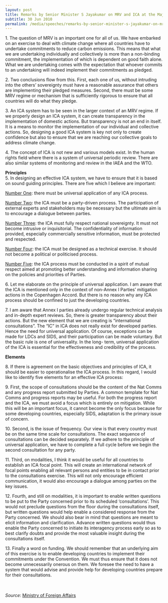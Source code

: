 ```yaml
---
layout: post
title: Remarks by Senior Minister S Jayakumar on MRV and ICA at the Major Economies Forum, Rome
subtitle: 30 Jun 2010
permalink: /media/speeches/remarks-by-senior-minister-s-jayakumar-on-mrv-and-ica-at-the-major-economies-forum-rome-30-june-2010/
---
```


1\. The question of MRV is an important one for all of us. We have embarked on an exercise to deal with climate change where all countries have to undertake commitments to reduce carbon emissions. This means that what we are undertaking individually and collectively is more than a non-binding commitment, the implementation of which is dependent on good faith alone. What we are undertaking comes with the expectation that whoever commits to an undertaking will indeed implement their commitments as pledged.

2\. Two conclusions flow from this. First, each one of us, without intruding into the others’ sovereignty must have a reasonable assurance that others are implementing their pledged measures. Second, there must be some MRV regime or mechanism that is sufficiently rigorous to ensure that all countries will do what they pledge.

3\. An ICA system has to be seen in the larger context of an MRV regime. If we properly design an ICA system, it can create transparency in the implementation of domestic actions. But transparency is not an end in itself. It is a means to monitor the implementation of our individual and collective actions. So, designing a good ICA system is key not only to create confidence but also to ensure that we are reaching our collective goals to address climate change.

4\. The concept of ICA is not new and various models exist. In the human rights field where there is a system of universal periodic review. There are also similar systems of monitoring and review in the IAEA and the WTO.

**Principles**  
5\. In designing an effective ICA system, we have to ensure that it is based on sound guiding principles. There are five which I believe are important:

<u>Number One</u>: there must be universal application of any ICA process.

<u>Number Two</u>: the ICA must be a party-driven process. The participation of external experts and stakeholders may be necessary but the ultimate aim is to encourage a dialogue between parties.

<u>Number Three</u>: the ICA must fully respect national sovereignty. It must not become intrusive or inquisitorial. The confidentiality of information provided, especially commercially sensitive information, must be protected and respected.
 
<u>Number Four</u>: the ICA must be designed as a technical exercise. It should not become a political or politicised process.
 
<u>Number Five</u>: the ICA process must be conducted in a spirit of mutual respect aimed at promoting better understanding and information sharing on the policies and priorities of Parties.

6\. Let me elaborate on the principle of universal application. I am aware that the ICA is mentioned only in the context of non-Annex I Parties’ mitigation actions in the Copenhagen Accord. But there is no reason why any ICA process should be confined to just the developing countries.

7\. I am aware that Annex I parties already undergo regular technical analysis and in-depth expert reviews. So, there is greater transparency about their actions. But the new element that we are creating is “international consultations”. The “IC” in ICA does not really exist for developed parties. Hence the need for universal application. Of course, exceptions can be made for LDCs and SIDS, and their participation can be made voluntary. But the basic rule is one of universality. In the long- term, universal application of the ICA is essential for the effectiveness and credibility of the process.

**Elements**

8\. If there is agreement on the basic objectives and principles of ICA, it should be easier to operationalise the ICA process. In this regard, I would like to identify five elements for an effective ICA process:

9\. First, the scope of consultations should be the content of the Nat Comms and any progress report submitted by Parties. A common template for Nat Comms and progress reports may be useful. For both the progress report and the ICA, we must avoid a focus which is entirely on mitigation. While this will be an important focus, it cannot become the only focus because for some developing countries, especially SIDS, adaptation is the primary issue of concern.

10\. Second, is the issue of frequency. Our view is that every country must be on the same time scale for consultations. The exact sequence of consultations can be decided separately. If we adhere to the principle of universal application, we have to complete a full cycle before we begin the second consultation for any party.

11\. Third, on modalities, I think it would be useful for all countries to establish an ICA focal point. This will create an international network of focal points enabling all relevant persons and entities to be in contact prior to the consultations exercise. This will not only encourage efficient communication, it would also encourage a dialogue among parties on the key issues.

12\. Fourth, and still on modalities, it is important to enable written questions to be put to the Party concerned prior to its scheduled ‘consultations’. This would not preclude questions from the floor during the consultations itself, but written questions would help enable a considered response from the Party concerned. We should also bear in mind that questions are meant to elicit information and clarification. Advance written questions would thus enable the Party concerned to initiate its interagency process early so as to best clarify doubts and provide the most valuable insight during the consultations itself.

13\. Finally a word on funding. We should remember that an underlying aim of this exercise is to enable developing countries to implement their commitments under the Convention. We must thus ensure that it does not become unnecessarily onerous on them. We foresee the need to have a system that would advise and provide help for developing countries prepare for their consultations.
<br><br><br>


*Source*: [<a href="https://www.mfa.gov.sg/" target="_blank">Ministry of Foreign Affairs</a>](https://www.mfa.gov.sg/)
